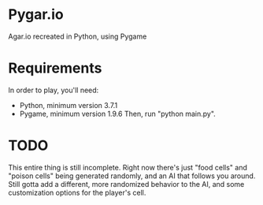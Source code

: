 # Pygar.io
Agar.io recreated in Python, using Pygame


# Requirements
In order to play, you'll need:
- Python, minimum version 3.7.1
- Pygame, minimum version 1.9.6
Then, run "python main.py".

# TODO
This entire thing is still incomplete. Right now there's just "food cells" and "poison cells" being generated randomly, and an AI that follows you around. Still gotta add a different, more randomized behavior to the AI, and some customization options for the player's cell.
